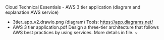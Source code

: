 Cloud Technical Essentials - AWS 3 tier application (diagram and explanation AWS service)
- 3tier_app_v2.drawio.png (diagram)
Tools: https://app.diagrams.net/
- AWS 3 tier application.pdf
Design a three-tier architecture that follows AWS best practices by using services. More details in file.
~                           
